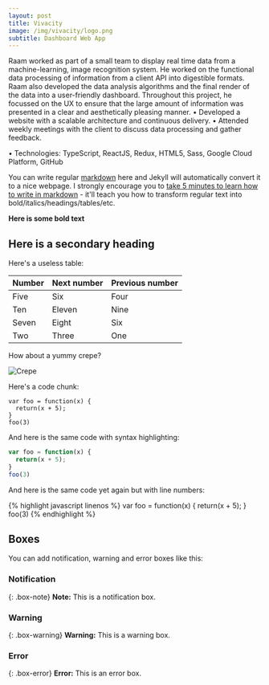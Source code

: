 ```yaml
---
layout: post
title: Vivacity
image: /img/vivacity/logo.png
subtitle: Dashboard Web App
---
```



Raam worked as part of a small team to display real time data from a machine-learning, image recognition system. 
He worked on the functional data processing of information from a client API into digestible formats. Raam also developed the data analysis algorithms and the final render of the data into a user-friendly dashboard. 
Throughout this project, he focussed on the UX to ensure that the large amount of information was presented in a clear and aesthetically pleasing manner.	•	Developed a website with a scalable architecture and continuous delivery.
•	Attended weekly meetings with the client to discuss data processing and gather feedback.

•	Technologies: TypeScript, ReactJS, Redux, HTML5, Sass, Google Cloud Platform, GitHub



You can write regular [markdown](http://markdowntutorial.com/) here and Jekyll will automatically convert it to a nice webpage.  I strongly encourage you to [take 5 minutes to learn how to write in markdown](http://markdowntutorial.com/) - it'll teach you how to transform regular text into bold/italics/headings/tables/etc.

**Here is some bold text**

## Here is a secondary heading

Here's a useless table:

| Number | Next number | Previous number |
| :------ |:--- | :--- |
| Five | Six | Four |
| Ten | Eleven | Nine |
| Seven | Eight | Six |
| Two | Three | One |


How about a yummy crepe?

![Crepe](http://s3-media3.fl.yelpcdn.com/bphoto/cQ1Yoa75m2yUFFbY2xwuqw/348s.jpg)

Here's a code chunk:

~~~
var foo = function(x) {
  return(x + 5);
}
foo(3)
~~~

And here is the same code with syntax highlighting:

```javascript
var foo = function(x) {
  return(x + 5);
}
foo(3)
```

And here is the same code yet again but with line numbers:

{% highlight javascript linenos %}
var foo = function(x) {
  return(x + 5);
}
foo(3)
{% endhighlight %}

## Boxes
You can add notification, warning and error boxes like this:

### Notification

{: .box-note}
**Note:** This is a notification box.

### Warning

{: .box-warning}
**Warning:** This is a warning box.

### Error

{: .box-error}
**Error:** This is an error box.
